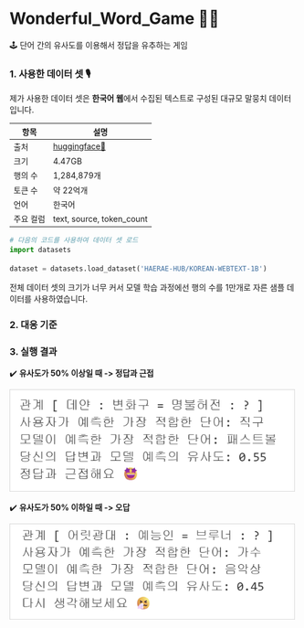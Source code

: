 # Wonderful_Word_Game 🧙‍♀️

🕹️ 단어 간의 유사도를 이용해서 정답을 유추하는 게임 

### 1. 사용한 데이터 셋 🎙️

제가 사용한 데이터 셋은 **한국어 웹**에서 수집된 텍스트로 구성된 대규모 말뭉치 데이터입니다.

|항목|설명|
|---|---|
|출처|[huggingface🤗](https://huggingface.co/datasets/HAERAE-HUB/KOREAN-WEBTEXT)|
|크기|4.47GB|
|행의 수|1,284,879개|
|토큰 수|약 22억개|
|언어|한국어|
|주요 컬럼|text, source, token_count|


```python
# 다음의 코드를 사용하여 데이터 셋 로드
import datasets

dataset = datasets.load_dataset('HAERAE-HUB/KOREAN-WEBTEXT-1B')
```

전체 데이터 셋의 크기가 너무 커서 모델 학습 과정에선 행의 수를 1만개로 자른 샘플 데이터를 사용하였습니다. 


### 2. 대응 기준



### 3. 실행 결과

✔️ **유사도가 50% 이상일 때 -> 정답과 근접**

<img src="./img/image_1.png" width="500"/>

✔️ **유사도가 50% 이하일 때 -> 오답**

<img src="./img/image_2.png" width="500"/>





